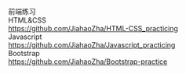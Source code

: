 前端练习<br>
HTML&CSS <br>
https://github.com/JiahaoZha/HTML-CSS_practicing <br>
Javascript<br>
https://github.com/JiahaoZha/Javascript_practicing <br>
Bootstrap<br>
https://github.com/JiahaoZha/Bootstrap-practice<br>